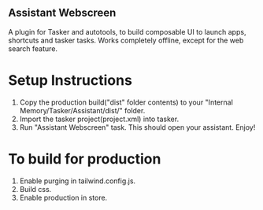 ## Assistant Webscreen

A plugin for Tasker and autotools, to build composable UI to launch apps, shortcuts and tasker tasks. Works completely offline, except for the web search feature.

# Setup Instructions

1. Copy the production build("dist" folder contents) to your "Internal Memory/Tasker/Assistant/dist/" folder.
2. Import the tasker project(project.xml) into tasker.
3. Run "Assistant Webscreen" task. This should open your assistant. Enjoy!

# To build for production

1. Enable purging in tailwind.config.js.
2. Build css.
3. Enable production in store.
